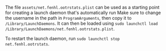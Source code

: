 The file `assets/net.fenhl.ootrstats.plist` can be used as a starting point for creating a launch daemon that's automatically run Make sure to change the username in the path in `ProgramArguments`, then copy it to `/Library/LaunchDaemons`. It can then be loaded using `sudo launchctl load /Library/LaunchDaemons/net.fenhl.ootrstats.plist`.

To restart the launch daemon, run `sudo launchctl stop net.fenhl.ootrstats`.
